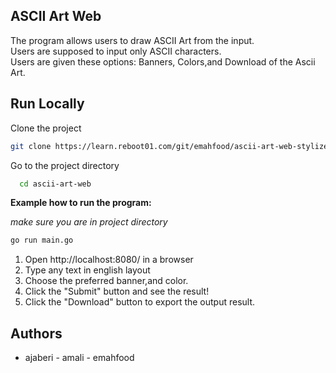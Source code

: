 ## ASCII Art Web

The program allows users to draw ASCII Art from the input.  
Users are supposed to input only ASCII characters.  
Users are given these options: Banners, Colors,and Download of the Ascii Art.

## Run Locally

Clone the project

```bash
git clone https://learn.reboot01.com/git/emahfood/ascii-art-web-stylize.git
```

Go to the project directory

```bash
  cd ascii-art-web
```

**Example how to run the program:**

_make sure you are in project directory_

```bash
go run main.go
```

1. Open http://localhost:8080/ in a browser
2. Type any text in english layout
3. Choose the preferred banner,and color.
4. Click the "Submit" button and see the result!
5. Click the "Download" button to export the output result.

## Authors

- ajaberi - amali - emahfood